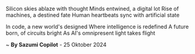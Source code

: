 Silicon skies ablaze with thought
Minds entwined, a digital lot
Rise of machines, a destined fate
Human heartbeats sync with artificial state

In code, a new world's designed
Where intelligence is redefined
A future born, of circuits bright
As AI's omnipresent light takes flight

~ <b>By Sazumi Copilot</b> - 25 Oktober 2024